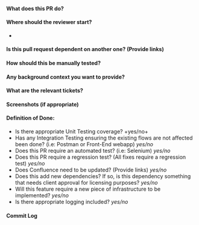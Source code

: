 #### What does this PR do?

#### Where should the reviewer start?
* 
#### Is this pull request dependent on another one? (Provide links)

#### How should this be manually tested?
 
#### Any background context you want to provide?
 
#### What are the relevant tickets?
 
#### Screenshots (if appropriate)

#### Definition of Done:
- Is there appropriate Unit Testing coverage?
+yes/no+
- Has any Integration Testing ensuring the existing flows are not affected been done? (i.e: Postman or Front-End webapp)
*yes/no*
- Does this PR require an automated test? (i.e: Selenium)
*yes/no*
- Does this PR require a regression test? (All fixes require a regression test)
*yes/no*
- Does Confluence need to be updated? (Provide links)
*yes/no*
- Does this add new dependencies? If so, is this dependency something that needs client approval for licensing purposes?
*yes/no*
- Will this feature require a new piece of infrastructure to be implemented?
*yes/no*
- Is there appropriate logging included?
*yes/no*

#### Commit Log

